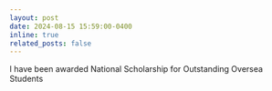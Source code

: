 ```yaml
---
layout: post
date: 2024-08-15 15:59:00-0400
inline: true
related_posts: false
---
```


I have been awarded National Scholarship for Outstanding Oversea Students